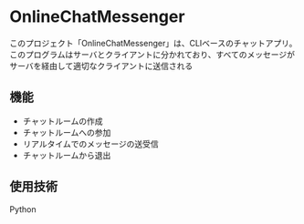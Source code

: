 # OnlineChatMessenger

このプロジェクト「OnlineChatMessenger」は、CLIベースのチャットアプリ。
このプログラムはサーバとクライアントに分かれており、すべてのメッセージがサーバを経由して適切なクライアントに送信される

## 機能

- チャットルームの作成
- チャットルームへの参加
- リアルタイムでのメッセージの送受信
- チャットルームから退出

## 使用技術
Python
